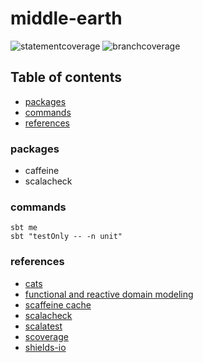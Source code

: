 # middle-earth

![statementcoverage](https://img.shields.io/badge/Statement%20coverage-11.59%25-red.svg) ![branchcoverage](https://img.shields.io/badge/Branch%20coverage-0.00%25-red.svg)

## Table of contents

* [packages](#packages)
* [commands](#commands)
* [references](#references)

### packages

- caffeine
- scalacheck 

### commands

```
sbt me
sbt "testOnly -- -n unit"
```

### references

- [cats](https://typelevel.org/cats/)
- [functional and reactive domain modeling](https://github.com/debasishg/frdomain)
- [scaffeine cache](https://github.com/blemale/scaffeine)
- [scalacheck](https://github.com/typelevel/scalacheck/blob/master/doc/UserGuide.md)
- [scalatest](https://www.scalatest.org/user_guide)
- [scoverage](https://github.com/scoverage/sbt-scoverage)
- [shields-io](https://shields.io/category/coverage)
